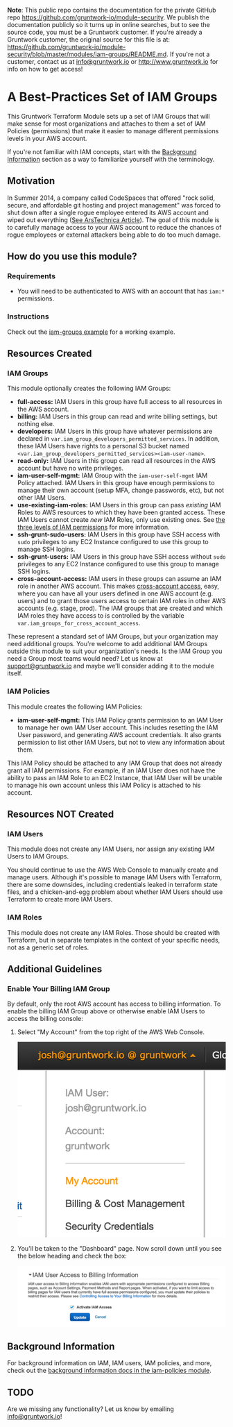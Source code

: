 **Note**: This public repo contains the documentation for the private GitHub repo <https://github.com/gruntwork-io/module-security>.
We publish the documentation publicly so it turns up in online searches, but to see the source code, you must be a Gruntwork customer.
If you're already a Gruntwork customer, the original source for this file is at: <https://github.com/gruntwork-io/module-security/blob/master/modules/iam-groups/README.md>.
If you're not a customer, contact us at <info@gruntwork.io> or <http://www.gruntwork.io> for info on how to get access!

# A Best-Practices Set of IAM Groups

This Gruntwork Terraform Module sets up a set of IAM Groups that will make sense for most organizations and attaches to 
them a set of IAM Policies (permissions) that make it easier to manage different permissions levels in your AWS account.

If you're not familiar with IAM concepts, start with the [Background Information](#background-information) section as a 
way to familiarize yourself with the terminology.


## Motivation 

In Summer 2014, a company called CodeSpaces that offered "rock solid, secure, and affordable git hosting and project 
management" was forced to shut down after a single rogue employee entered its AWS account and wiped out everything 
([See ArsTechnica Article](http://arstechnica.com/security/2014/06/aws-console-breach-leads-to-demise-of-service-with-proven-backup-plan/)). 
The goal of this module is to carefully manage access to your AWS account to reduce the chances of rogue employees or 
external attackers being able to do too much damage.




## How do you use this module?


### Requirements

- You will need to be authenticated to AWS with an account that has `iam:*` permissions. 


### Instructions

Check out the [iam-groups example](../../examples/iam-groups) for a working example.




## Resources Created


### IAM Groups

This module optionally creates the following IAM Groups:

- **full-access:** IAM Users in this group have full access to all resources in the AWS account.
- **billing:** IAM Users in this group can read and write billing settings, but nothing else.
- **developers:** IAM Users in this group have whatever permissions are declared in 
  `var.iam_group_developers_permitted_services`. In addition, these IAM Users have rights to a personal S3 bucket 
  named `<var.iam_group_developers_permitted_services><iam-user-name>`. 
- **read-only:** IAM Users in this group can read all resources in the AWS account but have no write privileges.
- **iam-user-self-mgmt:** IAM Group with the `iam-user-self-mgmt` IAM Policy attached. IAM Users in this group have
  enough permissions to manage their own account (setup MFA, change passwords, etc), but not other IAM Users.
- **use-existing-iam-roles:** IAM Users in this group can pass *existing* IAM Roles to AWS resources to which they have 
  been granted access. These IAM Users cannot create *new* IAM Roles, only use existing ones. See 
  [the three levels of IAM permissions](/modules/iam-policies#the-three-levels-of-iam-permissions) for more information.
- **ssh-grunt-sudo-users:** IAM Users in this group have SSH access with `sudo` privileges to any EC2 Instance configured
  to use this group to manage SSH logins.
- **ssh-grunt-users:** IAM Users in this group have SSH access without `sudo` privileges to any EC2 Instance configured
  to use this group to manage SSH logins.
- **cross-account-access:** IAM users in these groups can assume an IAM role in another AWS account. This makes
  [cross-account access](https://aws.amazon.com/blogs/security/enable-a-new-feature-in-the-aws-management-console-cross-account-access/),
  easy, where you can have all your users defined in one AWS account (e.g. users) and to grant those users access to 
  certain IAM roles in other AWS accounts (e.g. stage, prod). The IAM groups that are created and which IAM roles they
  have access to is controlled by the variable `var.iam_groups_for_cross_account_access`. 

These represent a standard set of IAM Groups, but your organization may need additional groups. You're welcome to add 
additional IAM Groups outside this module to suit your organization's needs. Is the IAM Group you need a Group most 
teams would need? Let us know at support@gruntwork.io and maybe we'll consider adding it to the module itself.


### IAM Policies

This module creates the following IAM Policies:

- **iam-user-self-mgmt:** This IAM Policy grants permission to an IAM User to manage her own IAM User account. This
  includes resetting the IAM User password, and generating AWS account credentials. It also grants permission to list 
  other IAM Users, but not to view any information about them.

This IAM Policy should be attached to any IAM Group that does not already grant all IAM permissions. For example, if an
IAM User does not have the ability to pass an IAM Role to an EC2 Instance, that IAM User will be unable to manage his 
own account unless this IAM Policy is attached to his account. 




## Resources NOT Created


### IAM Users

This module does not create any IAM Users, nor assign any existing IAM Users to IAM Groups.

You should continue to use the AWS Web Console to manually create and manage users. Although it's possible to manage IAM 
Users with Terraform, there are some downsides, including credentials leaked in terraform state files, and a chicken-and-egg
problem about whether IAM Users should use Terraform to create more IAM Users.


### IAM Roles

This module does not create any IAM Roles. Those should be created with Terraform, but in separate templates in the 
context of your specific needs, not as a generic set of roles.




## Additional Guidelines

### Enable Your Billing IAM Group

By default, only the root AWS account has access to billing information. To enable the billing IAM Group above or 
otherwise enable IAM Users to access the billing console:

1. Select "My Account" from the top right of the AWS Web Console.

   ![Screenshot](_docs/my-account.png)

1. You'll be taken to the "Dashboard" page. Now scroll down until you see the below heading and check the box:

   ![Screnshot](_docs/iam-user-access-to-billing.png)  





## Background Information

For background information on IAM, IAM users, IAM policies, and more, check out the [background information docs in
the iam-policies module](/modules/iam-policies#background-information).




## TODO

Are we missing any functionality? Let us know by emailing info@gruntwork.io!
